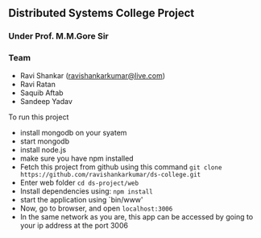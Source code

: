 ## Distributed Systems College Project

### Under Prof. M.M.Gore Sir
### Team

- Ravi Shankar (ravishankarkumar@live.com)
- Ravi Ratan
- Saquib Aftab
- Sandeep Yadav

To run this project
- install mongodb on your syatem
- start mongodb
- install node.js
- make sure you have npm installed
- Fetch this project from github using this command `git clone https://github.com/ravishankarkumar/ds-college.git`
- Enter web folder `cd ds-project/web`
- Install dependencies using: `npm install`
- start the application using `bin/www'
- Now, go to browser, and open `localhost:3006`
- In the same network as you are, this app can be accessed by going to your ip address at the port 3006